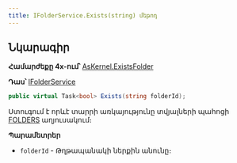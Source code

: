 ```yaml
---
title: IFolderService.Exists(string) մեթոդ  
---
```


## Նկարագիր

**Համարժեքը 4x-ում՝** [AsKernel.ExistsFolder](https://armsoft.github.io/as4x-docs/HTM/ProgrGuide/Functions/Functions/DocumentsCirculation/ExistsFolder.html)

**Դաս՝** [IFolderService](../IFolderService.md)

```c#
public virtual Task<bool> Exists(string folderId);
```

Ստուգում է որևէ տարրի առկայությունը տվյալների պահոցի [FOLDERS](https://armsoft.github.io/as4x-docs/HTM/ProgrGuide/Database/Folders.html) աղյուսակում։

**Պարամետրեր**

* `folderId` - Թղթապանակի ներքին անունը։
